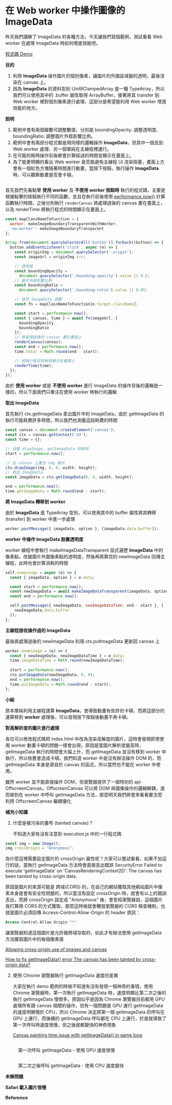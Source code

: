 # 在 Web worker 中操作圖像的 ImageData

昨天我們講解了 ImageData 的各種方法，今天讓我們寫個範例，測試看看 Web worker 在處理 ImageData 時如何增進效能吧。

[程式碼 Demo](https://codesandbox.io/s/using-web-worker-with-imagedata-8xl4kc)

**目的**

1. 利用 **ImageData** 操作圖片的個別像素，讓圖片的外圍區域變的透明，最後渲染在 canvas 上。
2. 因為 **ImageData** 的資料型別 Uint8ClampedArray 是一種 TypeArray，所以我們可以使用其中的 .buffer 屬性取得 ArrayBuffer，接著將其 transfer 到 Web worker 裡對個別像素進行處理，這部分是希望能利用 Web worker 增進效能的地方。

**說明**

1. 範例中會有兩個變數可調整數值，分別是 boundingOpacity: 調整透明度、boundingRatio: 調整圖片外框影響比例。
2. 範例中會有兩部分程式都是用同樣的邏輯操作 **ImageData**，但其中一個丟到 Web worker 處理，另一個單純在主線程裡運行。
3. 在可能的耗時操作前後都會計算經過的時間並顯示在畫面上。
4. 為了能更明顯的看出 Web worker 是否能避免主線程 UI 渲染阻塞，畫面上方會有一個紅色方塊隨著時間進行動畫，當按下按鈕，執行操作 **ImageData** 時，可以觀察動畫是否會卡頓。

<figure><img src=".gitbook/assets/截圖 2023-09-17 上午10.37.05.png" alt=""><figcaption></figcaption></figure>

首先我們先看點擊 **使用 worker** 及 **不使用 worker 按鈕時** 執行的程式碼，主要是根據點擊的按鈕執行不同的函數，並且在執行前後使用 [performance.now()](https://developer.mozilla.org/en-US/docs/Web/API/Performance/now) 計算函數執行時間，之後分別執行 `renderCanvas` 將處理過後的 canvas 畫在畫面上，以及 renderTime 將執行程式的時間顯示在畫面上。

```javascript
const mapClassNameToFunction = {
  worker: makeImageBoundaryTransparentWithWorker,
  'no-worker': makeImageBoundaryTransparent
};

Array.from(document.querySelectorAll('button')).forEach((button) => {
  button.addEventListener('click', async (e) => {
    const originImg = document.querySelector('.origin');
    const imageUrl = originImg.src;

    // 透明度
    const boundingOpacity =
      document.querySelector('.bounding-opacity').value || 0.5;
    // 圖片外框影響比例
    const boundingRatio =
      document.querySelector('.bounding-ratio').value || 0.05;

    // 操作 ImageData 函數
    const fn = mapClassNameToFunction[e.target.className];

    const start = performance.now();
    const { canvas, time } = await fn(imageUrl, {
      boundingOpacity,
      boundingRatio
    });
    // 將處理過後的 canvas 畫在畫面上
    renderCanvas(canvas);
    const end = performance.now();
    time.total = Math.round(end - start);

    // 將執行程式的耗時顯示在畫面上
    renderTime(time);
  });
});
```

由於 **使用 worker** 或是 **不使用 worker** 進行 ImageData 的操作背後的邏輯是一樣的，所以下面我們只專注在使用 worker 時執行的邏輯

**取出 ImageData**

首先執行 ctx.getImageData 拿出圖片中的 ImageData，由於 getImageData 的執行可能耗費許多時間，所以我們也測量這段耗費的時間

```javascript
const canvas = document.createElement('canvas');
const ctx = canvas.getContext('2d');
const time = {};

// 測量 drawImage, getImageData 的耗時
start = performance.now();

// 在 canvas 上畫出 img 圖片
ctx.drawImage(img, 0, 0, width, height);
// 取出 ImageData
const imageData = ctx.getImageData(0, 0, width, height);

end = performance.now();
time.getImageData = Math.round(end - start);
```

**將 ImageData 轉移到 worker**

由於 **ImageData** 是 TypeArray 型別，可以使用其中的 buffer 屬性將其轉移 (transfer) 到 worker 中進一步處理

```javascript
worker.postMessage({ imageData, option }, [imageData.data.buffer]);
```

**worker 中操作 ImageData 設置透明度**

worker 線程中會執行 makeImageDataTransparent 函式遍歷 **ImageData** 中的像素點，改變圖片外圍像素點的透明度，然後再將算完的 newImageData 回傳主線程，此時也會計算消耗的時間

```javascript
self.onmessage = async (e) => {
  const { imageData, option } = e.data;

  const start = performance.now();
  const newImageData = await makeImageDataTransparent(imageData, option);
  const end = performance.now();

  self.postMessage({ newImageData, newImageDataTime: end - start }, [
    newImageData.data.buffer
  ]);
};
```

**主線程接收操作過的 ImageData**

最後將處理過後的 newImageData 利用 ctx.putImageData 更新回 canvas 上

```javascript
worker.onmessage = (e) => {
  const { newImageData, newImageDataTime } = e.data;
  time.imageDataTime = Math.round(newImageDataTime);
  
  start = performance.now();
  ctx.putImageData(newImageData, 0, 0);
  end = performance.now();
  time.putImageData = Math.round(end - start);
};
```



**小結**

原本單純利用主線程運算 **ImageData**，會導致動畫有些許的卡頓，而將這部分的運算移到 **worker** 處理後，可以發現按下按鈕後動畫不再卡頓。



**對高解析度的圖片進行處理**

各位可以修改程式碼把 index.html 中改為渲染高解度的圖片，這時會發現即使使用 worker 動畫卡頓的問題一樣會出現，原因是當圖片解析度變高時，getImageData 執行的時間會大幅上升，而 getImageData 並沒有移到 worker 中執行，所以依舊會造成卡頓。我們知道 worker 中是沒有辦法操作 DOM 的，而 getImageData 本身是源自於 canvas 的函式，所以當然也不能在 worker 中使用。

雖然 worker 並不能直接操作 DOM，但瀏覽器提供了一個特別的 api OffscreenCanvas，OffscreenCanvas 可以將 DOM 與圖像操作的邏輯解耦，進而做到在 worker 中呼叫 getImageData 方法，那麼明天我們將會來看看要怎麼利用 OffscreenCanvas 繼續優化



**補充小知識**

1.  什麼是被污染的畫布 (tainted canvas) ?

    不知道大家有沒有注意到 execution.js 中的一行程式碼

```javascript
const img = new Image();
img.crossOrigin = "Anonymous";
```

為什麼這裡需要設定圖片的 crossOrigin 屬性呢？大家可以嘗試看看，如果不加這行的話，當執行 getImageData 方法時會直接丟出錯誤 SecurityError Failed to execute 'getImageData' on 'CanvasRenderingContext2D': The canvas has been tainted by cross-origin data.

原因是圖片的來源可能是 跨域(CORS) 的，在自己的網站獲取其他網站圖片中像素本身是會有安全性問題的，所以當沒有設定 crossOrigin 時，就會有以上的錯誤丟出，而將 crossOrigin 設定成 "Anonymous" 後，會告知瀏覽器說，這個圖片我打算用 CORS 的方式獲取，那麼這時候就會觸發瀏覽器的 CORS 檢查機制，也就是圖片必須回傳 Access-Control-Allow-Origin 的 header 資訊：

```vhdl
Access-Control-Allow-Origin "*"
```

讓瀏覽器知道這個圖片是允許被跨域存取的，如此才有辦法使用 getImageData 方法獲取圖片中的每個像素值

[Allowing cross-origin use of images and canvas](https://developer.mozilla.org/en-US/docs/Web/HTML/CORS\_enabled\_image#security\_and\_tainted\_canvases)

[How to fix getImageData() error The canvas has been tainted by cross-origin data?](https://stackoverflow.com/a/27840082/10090927)

2.  使用 Chrome 瀏覽器執行 getImageData 速度的差異

    大家在執行 demo 範例的時候不知道有沒有發現一個神奇的事情，使用 Chrome 瀏覽器時，第一次執行 getImageData 時，速度明顯比第二次之後的執行 getImageData 慢很多，原因似乎是因為 Chrome 瀏覽器目前都用 GPU 處理所有跟 canvas 相關的操作，但有一個問題是 GPU 運行 getImageData 的速度明顯慢於 CPU，所以 Chrome 決定將第一個 getImageData 的呼叫在 GPU 上運行，而後續的 getImageData 呼叫都在 CPU 上運行，於是就導致了第一次呼叫時速度很慢，但之後就都變快的神奇現象

    [Canvas painting time issue with getImageData() in game loop](https://stackoverflow.com/a/70643498/10090927)

<figure><img src=".gitbook/assets/截圖 2023-09-22 下午4.38.13.png" alt=""><figcaption><p>第一次呼叫 getImageData - 使用 GPU 速度很慢</p></figcaption></figure>

<figure><img src=".gitbook/assets/截圖 2023-09-22 下午4.40.06.png" alt=""><figcaption><p>第二次之後呼叫 getImageData - 使用 CPU 速度變快</p></figcaption></figure>

**未解問題**

**Safari 載入圖片很慢**



**Reference**



